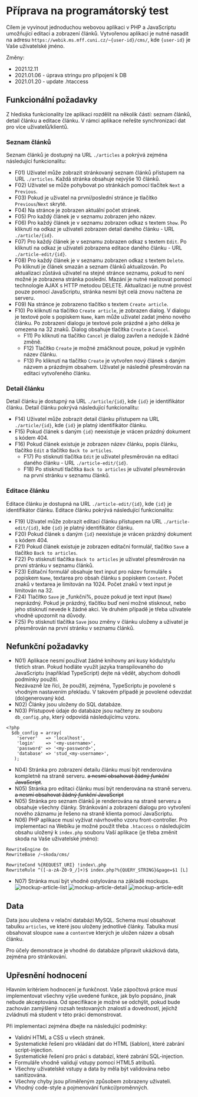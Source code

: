 # Příprava na programátorský test

Cílem je vyvinout jednoduchou webovou aplikaci v PHP a JavaScriptu umožňující editaci a zobrazení článků.
Vytvořenou aplikaci je nutné nasadit na adresu ```https://webik.ms.mff.cuni.cz/~{user-id}/cms/```, kde ```{user-id}``` je Vaše uživatelské jméno.

Změny: 
 * 2021.12.11
 * 2021.01.06 - úprava stringu pro připojení k DB
 * 2021.01.20 - update .htaccess
 
## Funkcionální požadavky
Z hlediska funkcionality lze aplikaci rozdělit na několik částí: seznam článků, detail článku a editace článku.
V rámci aplikace neřešte synchronizaci dat pro více uživatelů/klientů. 

### Seznam článků
Seznam článků je dostupný na URL ```./articles``` a pokrývá zejména následující funkcionalitu:

* F01) Uživatel může zobrazit stránkovaný seznam článků přístupem na URL ```./articles```.
  Každá stránka obsahuje nejvýše 10 článků.
* F02) Uživatel se může pohybovat po stránkách pomocí tlačítek ```Next``` a ```Previous```.
* F03) Pokud je uživatel na první/poslední stránce je tlačítko ```Previous```/```Next``` skryté.
* F04) Na stránce je zobrazen aktuální počet stránek.
* F05) Pro každý článek je v seznamu zobrazen jeho název.
* F06) Pro každý článek je v seznamu zobrazen odkaz s textem ```Show```.
  Po kliknutí na odkaz je uživateli zobrazen detail daného článku - URL ```./article/{id}```.
* F07) Pro každý článek je v seznamu zobrazen odkaz s textem ```Edit```.
  Po kliknutí na odkaz je uživateli zobrazena editace daného článku - URL ```./article-edit/{id}```.
* F08) Pro každý článek je v seznamu zobrazen odkaz s textem ```Delete```.
  Po kliknutí je článek smazán a seznam článků aktualizován. 
  Po aktualizaci zůstává uživatel na stejné stránce seznamu, pokud to není možné je zobrazena stránka poslední.
  Mazání je nutné realizovat pomocí technologie AJAX s HTTP metodou DELETE.
  Aktualizaci je nutné provést pouze pomocí JavaScriptu, 
  stránka nesmí být celá znovu načtena ze serveru.
* F09) Na stránce je zobrazeno tlačítko s textem ```Create article```.
* F10) Po kliknutí na tlačítko ```Create article```, je zobrazen dialog.
  V dialogu je textové pole s popiskem ```Name```, kam může uživatel zadat jméno nového článku. 
  Po zobrazení dialogu je textové pole prázdné a jeho délka je omezena na 32 znaků.
  Dialog obsahuje tlačítka ```Create``` a ```Cancel```.  
  * F11) Po kliknutí na tlačítko ```Cancel``` je dialog zavřen a nedojde k žádné změně.
  * F12) Tlačítko ```Create``` je možné zmáčknout pouze, pokud je vyplněn název článku.
  * F13) Po kliknutí na tlačítko ```Create``` je vytvořen nový článek s daným názvem a prázdným obsahem.
    Uživatel je následně přesměrován na editaci vytvořeného článku.

### Detail článku
Detail článku je dostupný na URL ```./article/{id}```, kde ```{id}``` je identifikátor článku. 
Detail článku pokrývá následující funkcionalitu: 

* F14) Uživatel může zobrazit detail článku přístupem na URL ```./article/{id}```, kde ```{id}``` je platný identifikátor článku.  
* F15) Pokud článek s daným ```{id}``` neexistuje je vrácen prázdný dokument s kódem 404.
* F16) Pokud článek existuje je zobrazen název článku, popis článku, tlačítko ```Edit``` a tlačítko ```Back to articles```.
  * F17) Po stisknutí tlačítka ```Edit``` je uživatel přesměrován na editaci daného článku - URL ```./article-edit/{id}```.
  * F18) Po stisknutí tlačítka ```Back to articles``` je uživatel přesměrován na první stránku v seznamu článků.
    

### Editace článku
Editace článku je dostupná na URL ```./article-edit/{id}```, kde ```{id}``` je identifikátor článku. 
Editace článku pokrývá následující funkcionalitu: 

* F19) Uživatel může zobrazit editaci článku přístupem na URL ```./article-edit/{id}```, kde ```{id}``` je platný identifikátor článku.  
* F20) Pokud článek s daným ```{id}``` neexistuje je vrácen prázdný dokument s kódem 404.
* F21) Pokud článek existuje je zobrazen editační formulář, tlačítko ```Save``` a tlačítko ```Back to articles```.
* F22) Po stisknutí tlačítka ```Back to articles``` je uživatel přesměrován na první stránku v seznamu článků.
* F23) Editační formulář obsahuje text input pro název formuláře s popiskem ```Name```, textarea pro obsah článku s popiskem ```Content```.
  Počet znaků v textarea je limitován na 1024. Počet znaků v text input je limitován na 32.
* F24) Tlačítko ```Save``` je _funkční%, pouze pokud je text input (```Name```) neprázdný.
  Pokud je prázdný, tlačítku buď není možné stisknout, nebo jeho stisknutí nevede k žádné akci.
  Ve druhém případě je třeba uživatele vhodně upozornit na důvody.
* F25) Po stisknutí tlačítka ```Save``` jsou změny v článku uloženy a uživatel je přesměrován na první stránku v seznamu článků.
 
## Nefunkční požadavky
* N01) Aplikace nesmí používat žádné knihovny ani kusy kódu/stylu třetích stran. 
  Pokud hodláte využít jazyka transpilovaného do JavaScriptu (například TypeScript) dejte ná vědět, abychom dohodli podmínky použití.  
  Nezávazně lze říci, že použití, zejména, TypeScriptu je povolené s vhodným nastavením překladu.
  V takovém případě je povolené odevzdat (do)generovaný kód.
* N02) Články jsou uloženy do SQL databáze. 
* N03) Přístupové údaje do databáze jsou načteny ze souboru ```db_config.php```, který odpovídá následujícímu vzoru.
```
<?php
  $db_config = array(
    'server'   => 'localhost',
    'login'    => '<my-username>',
    'password' => '<my-password>',
    'database' => 'stud_<my-username>',
   );
```
* N04) Stránka pro zobrazení detailu článku musí být renderována kompletně na straně serveru.
  ~~a nesmí obsahovat žádný _funkční_ JavaScript~~.
* N05) Stránka pro editaci článku musí být renderována na straně serveru.
  ~~a nesmí obsahovat žádný _funkční_ JavaScript~~
* N05) Stránka pro seznam článků je renderována na straně serveru a obsahuje všechny články.
  Stránkování a zobrazení dialogu pro vytvoření nového záznamu je řešeno na straně klienta pomocí JavaScriptu.
* N06) PHP aplikace musí vyžívat návrhového vzoru front-controller.
Pro implementaci na Webíku je možné použít třeba ```.htaccess``` o následujícím obsahu uložený k ```index.php``` souboru Vaší aplikace (je třeba změnit skoda na Vaše uživatelské jméno):
```
RewriteEngine On
RewriteBase /~skoda/cms/

RewriteCond %{REQUEST_URI} !index\.php
RewriteRule ^([-a-zA-Z0-9_/]+)$ index.php?%{QUERY_STRING}&page=$1 [L]
```
* N07) Stránka musí být vhodně ostylována na základě mockups.
![mockup-article-list](./assigment/mockup-article-list.png)
![mockup-article-detail](./assigment/mockup-article-detail.png)
![mockup-article-edit](./assigment/mockup-article-edit.png)

## Data
Data jsou uložena v relační databázi MySQL.
Schema musí obsahovat tabulku ```articles```, ve které jsou uloženy jednotlivé články. 
Tabulka musí obsahovat sloupce ```name``` a ```content```ve kterých je uložen název a obsah článku.

Pro účely demonstrace je vhodné do databáze připravit ukázková data, zejména pro stránkování.

## Upřesnění hodnocení
Hlavním kritériem hodnocení je funkčnost. 
Vaše zápočtová práce musí implementovat všechny výše uvedené funkce, jak bylo popsáno, jinak nebude akceptována.
Od specifikace je možné se odchýlit, pokud bude zachován zamýšlený rozsah testovaných znalostí a dovedností, jejichž zvládnutí má student v této práci demonstrovat.

Při implementaci zejména dbejte na následující podmínky:
- Validní HTML a CSS u všech stránek.
- Systematické řešení pro vkládání dat do HTML (šablon), které zabrání script-injection.
- Systematické řešení pro práci s databází, které zabrání SQL-injection.
- Formuláře vhodně validují vstupy pomocí HTML5 atributů.
- Všechny uživatelské vstupy a data by měla být validována nebo sanitizována.
- Všechny chyby jsou přiměřeným způsobem zobrazeny uživateli.
- Vhodný code-style a pojmenování funkcí/proměnných.
